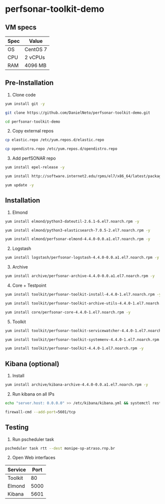 # perfsonar-toolkit-demo

## VM specs

| Spec | Value    |
| ---- | -------- |
| OS   | CentOS 7 |
| CPU  | 2 vCPUs  |
| RAM  | 4096 MB  |

## Pre-Installation

1. Clone code
```bash
yum install git -y
```
```bash
git clone https://github.com/DanielNeto/perfsonar-toolkit-demo.git
```
```bash
cd perfsonar-toolkit-demo
```

2. Copy external repos
```bash
cp elastic.repo /etc/yum.repos.d/elastic.repo
```
```bash
cp opendistro.repo /etc/yum.repos.d/opendistro.repo
```

3. Add perfSONAR repo
```bash
yum install epel-release -y
```
```bash
yum install http://software.internet2.edu/rpms/el7/x86_64/latest/packages/perfSONAR-repo-0.10-1.noarch.rpm -y
```
```bash
yum update -y
```

## Installation

1. Elmond
```bash
yum install elmond/python3-dateutil-2.6.1-6.el7.noarch.rpm -y
```
```bash
yum install elmond/python3-elasticsearch-7.0.5-2.el7.noarch.rpm -y
```
```bash
yum install elmond/perfsonar-elmond-4.4.0-0.0.a1.el7.noarch.rpm -y
```

2. Logstash
```bash
yum install logstash/perfsonar-logstash-4.4.0-0.0.a1.el7.noarch.rpm -y
```

3. Archive
```bash
yum install archive/perfsonar-archive-4.4.0-0.0.a1.el7.noarch.rpm -y
```

4. Core + Testpoint
```bash
yum install toolkit/perfsonar-toolkit-install-4.4.0-1.el7.noarch.rpm -y
```
```bash
yum install toolkit/perfsonar-toolkit-archive-utils-4.4.0-1.el7.noarch.rpm -y
```
```bash
yum install core/perfsonar-core-4.4.0-1.el7.noarch.rpm -y
```

5. Toolkit
```bash
yum install toolkit/perfsonar-toolkit-servicewatcher-4.4.0-1.el7.noarch.rpm -y
```
```bash
yum install toolkit/perfsonar-toolkit-systemenv-4.4.0-1.el7.noarch.rpm -y
```
```bash
yum install toolkit/perfsonar-toolkit-4.4.0-1.el7.noarch.rpm -y
```

## Kibana (optional)

1. Install
```bash
yum install archive/kibana-archive-4.4.0-0.0.a1.el7.noarch.rpm -y
```

2. Run kibana on all IPs
```bash
echo "server.host: 0.0.0.0" >> /etc/kibana/kibana.yml && systemctl restart kibana
```
```bash
firewall-cmd --add-port=5601/tcp
```

## Testing

1. Run pscheduler task
```bash
pscheduler task rtt --dest monipe-sp-atraso.rnp.br
```

2. Open Web interfaces

| Service | Port |
| ------- | ---- |
| Toolkit | 80   |
| Elmond  | 5000 |
| Kibana  | 5601 |